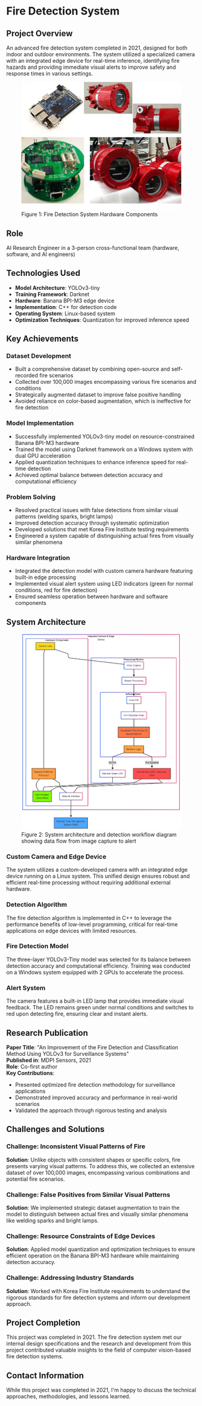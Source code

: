 # Fire Detection System

## Project Overview
An advanced fire detection system completed in 2021, designed for both indoor and outdoor environments. The system utilized a specialized camera with an integrated edge device for real-time inference, identifying fire hazards and providing immediate visual alerts to improve safety and response times in various settings.

<figure>
  <img src="media/collage_fire_det.png" alt="collage_fire_det">
  <figcaption>Figure 1: Fire Detection System Hardware Components</figcaption>
</figure>

## Role
AI Research Engineer in a 3-person cross-functional team (hardware, software, and AI engineers)

## Technologies Used
- **Model Architecture**: YOLOv3-tiny
- **Training Framework**: Darknet
- **Hardware**: Banana BPI-M3 edge device
- **Implementation**: C++ for detection code
- **Operating System**: Linux-based system
- **Optimization Techniques**: Quantization for improved inference speed

## Key Achievements

### Dataset Development
- Built a comprehensive dataset by combining open-source and self-recorded fire scenarios
- Collected over 100,000 images encompassing various fire scenarios and conditions
- Strategically augmented dataset to improve false positive handling
- Avoided reliance on color-based augmentation, which is ineffective for fire detection

### Model Implementation
- Successfully implemented YOLOv3-tiny model on resource-constrained Banana BPI-M3 hardware
- Trained the model using Darknet framework on a Windows system with dual GPU acceleration
- Applied quantization techniques to enhance inference speed for real-time detection
- Achieved optimal balance between detection accuracy and computational efficiency

### Problem Solving
- Resolved practical issues with false detections from similar visual patterns (welding sparks, bright lamps)
- Improved detection accuracy through systematic optimization
- Developed solutions that met Korea Fire Institute testing requirements
- Engineered a system capable of distinguishing actual fires from visually similar phenomena

### Hardware Integration
- Integrated the detection model with custom camera hardware featuring built-in edge processing
- Implemented visual alert system using LED indicators (green for normal conditions, red for fire detection)
- Ensured seamless operation between hardware and software components

## System Architecture

<figure>
  <img src="media/workflow_mermaid_chart.png" alt="Description of image">
  <figcaption>Figure 2: System architecture and detection workflow diagram showing data flow from image capture to alert</figcaption>
</figure>

### Custom Camera and Edge Device
The system utilizes a custom-developed camera with an integrated edge device running on a Linux system. This unified design ensures robust and efficient real-time processing without requiring additional external hardware.

### Detection Algorithm
The fire detection algorithm is implemented in C++ to leverage the performance benefits of low-level programming, critical for real-time applications on edge devices with limited resources.

### Fire Detection Model
The three-layer YOLOv3-Tiny model was selected for its balance between detection accuracy and computational efficiency. Training was conducted on a Windows system equipped with 2 GPUs to accelerate the process.

### Alert System
The camera features a built-in LED lamp that provides immediate visual feedback. The LED remains green under normal conditions and switches to red upon detecting fire, ensuring clear and instant alerts.

## Research Publication
**Paper Title**: "An Improvement of the Fire Detection and Classification Method Using YOLOv3 for Surveillance Systems"  
**Published in**: MDPI Sensors, 2021  
**Role**: Co-first author  
**Key Contributions**:
- Presented optimized fire detection methodology for surveillance applications
- Demonstrated improved accuracy and performance in real-world scenarios
- Validated the approach through rigorous testing and analysis

## Challenges and Solutions

### Challenge: Inconsistent Visual Patterns of Fire
**Solution**: Unlike objects with consistent shapes or specific colors, fire presents varying visual patterns. To address this, we collected an extensive dataset of over 100,000 images, encompassing various combinations and potential fire scenarios.

### Challenge: False Positives from Similar Visual Patterns
**Solution**: We implemented strategic dataset augmentation to train the model to distinguish between actual fires and visually similar phenomena like welding sparks and bright lamps.

### Challenge: Resource Constraints of Edge Devices
**Solution**: Applied model quantization and optimization techniques to ensure efficient operation on the Banana BPI-M3 hardware while maintaining detection accuracy.

### Challenge: Addressing Industry Standards
**Solution**: Worked with Korea Fire Institute requirements to understand the rigorous standards for fire detection systems and inform our development approach.

## Project Completion
This project was completed in 2021. The fire detection system met our internal design specifications and the research and development from this project contributed valuable insights to the field of computer vision-based fire detection systems.

## Contact Information
While this project was completed in 2021, I'm happy to discuss the technical approaches, methodologies, and lessons learned.
